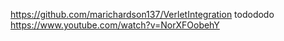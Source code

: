 https://github.com/marichardson137/VerletIntegration
todododo
https://www.youtube.com/watch?v=NorXFOobehY